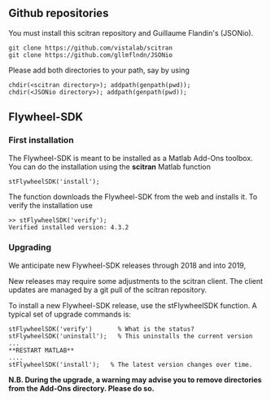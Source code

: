 ## Github repositories
You must install this scitran repository and Guillaume Flandin's (JSONio). 

    git clone https://github.com/vistalab/scitran
    git clone https://github.com/gllmflndn/JSONio
    
Please add both directories to your path, say by using

    chdir(<scitran directory>); addpath(genpath(pwd));
    chdir(<JSONio directory>); addpath(genpath(pwd));

## Flywheel-SDK

### First installation

The Flywheel-SDK is meant to be installed as a Matlab Add-Ons toolbox. You can do the installation using the **scitran** Matlab function

    stFlywheelSDK('install');

The function downloads the Flywheel-SDK from the web and installs it. To verify the installation use

```
>> stFlywheelSDK('verify');
Verified installed version: 4.3.2
```

### Upgrading

We anticipate new Flywheel-SDK releases through 2018 and into 2019, 

New releases may require some adjustments to the scitran client.  The client updates are managed by a git pull of the scitran repository.

To install a new Flywheel-SDK release, use the stFlywheelSDK function.  A typical set of upgrade commands is:

    stFlywheelSDK('verify')       % What is the status?
    stFlywheelSDK('uninstall');   % This uninstalls the current version
    ...
    **RESTART MATLAB**
    ....
    stFlywheelSDK('install');   % The latest version changes over time. 

**N.B. During the upgrade, a warning may advise you to remove directories from the Add-Ons directory. Please do so.**


